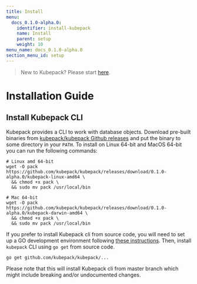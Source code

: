 ```yaml
---
title: Install
menu:
  docs_0.1.0-alpha.0:
    identifier: install-kubepack
    name: Install
    parent: setup
    weight: 10
menu_name: docs_0.1.0-alpha.0
section_menu_id: setup
---
```


> New to Kubepack? Please start [here](/docs/0.1.0-alpha.0/guides/README).

# Installation Guide

## Install Kubepack CLI
Kubepack provides a CLI to work with database objects. Download pre-built binaries from [kubepack/kubepack Github releases](https://github.com/kubepack/kubepack/releases) and put the binary to some directory in your `PATH`. To install on Linux 64-bit and MacOS 64-bit you can run the following commands:

```console
# Linux amd 64-bit
wget -O pack https://github.com/kubepack/kubepack/releases/download/0.1.0-alpha.0/kubepack-linux-amd64 \
  && chmod +x pack \
  && sudo mv pack /usr/local/bin

# Mac 64-bit
wget -O pack https://github.com/kubepack/kubepack/releases/download/0.1.0-alpha.0/kubepack-darwin-amd64 \
  && chmod +x pack \
  && sudo mv pack /usr/local/bin
```

If you prefer to install Kubepack cli from source code, you will need to set up a GO development environment following [these instructions](https://golang.org/doc/code.html). Then, install `kubepack` CLI using `go get` from source code.

```console
go get github.com/kubepack/kubepack/...
```

Please note that this will install Kubepack cli from master branch which might include breaking and/or undocumented changes.
